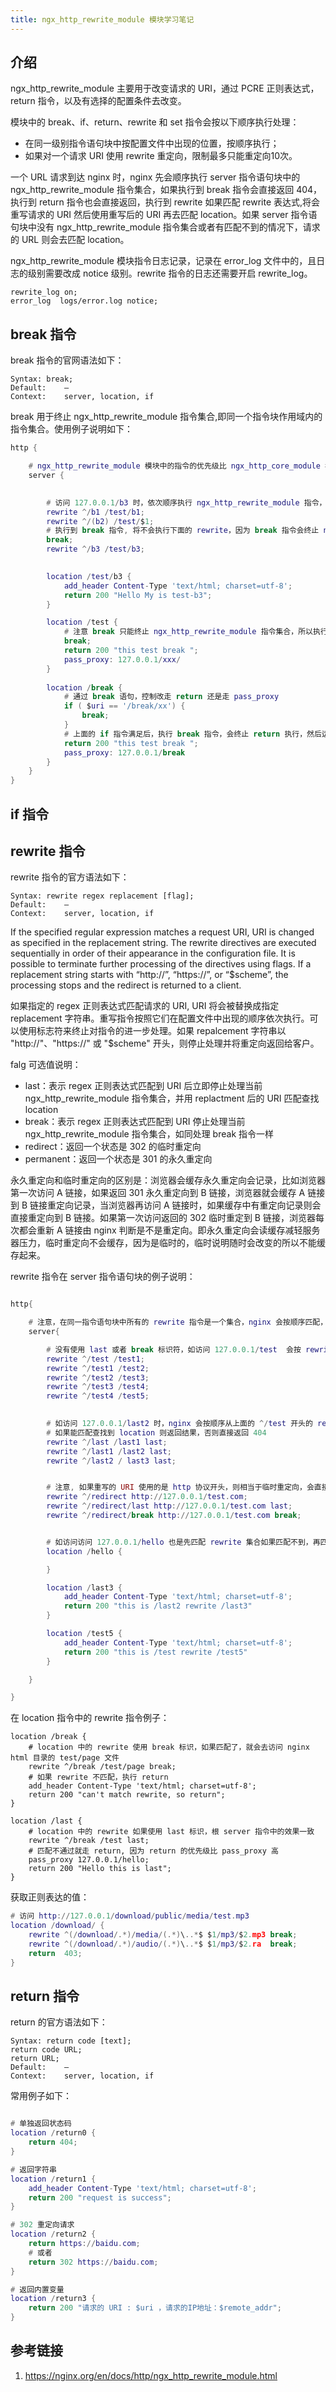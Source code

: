 ```yaml
---
title: ngx_http_rewrite_module 模块学习笔记
---
```


## 介绍

ngx_http_rewrite_module 主要用于改变请求的 URI，通过 PCRE 正则表达式，return 指令，以及有选择的配置条件去改变。

模块中的 break、if、return、rewrite 和 set 指令会按以下顺序执行处理：
- 在同一级别指令语句块中按配置文件中出现的位置，按顺序执行；
- 如果对一个请求 URI 使用 rewrite 重定向，限制最多只能重定向10次。

一个 URL 请求到达 nginx 时，nginx 先会顺序执行 server 指令语句块中的 ngx_http_rewrite_module 指令集合，如果执行到 break 指令会直接返回 404，执行到 return 指令也会直接返回，执行到 rewrite 如果匹配 rewrite 表达式,将会重写请求的 URI 然后使用重写后的 URI 再去匹配 location。如果 server 指令语句块中没有 ngx_http_rewrite_module 指令集合或者有匹配不到的情况下，请求的 URL 则会去匹配 location。


ngx_http_rewrite_module 模块指令日志记录，记录在 error_log 文件中的，且日志的级别需要改成 notice 级别。rewrite 指令的日志还需要开启 rewrite_log。
```
rewrite_log on;
error_log  logs/error.log notice;

``` 

## break 指令
break 指令的官网语法如下：
```
Syntax:	break;
Default:	—
Context:	server, location, if
```
break 用于终止 ngx_http_rewrite_module 指令集合,即同一个指令块作用域内的指令集合。使用例子说明如下：
```lua
http {

    # ngx_http_rewrite_module 模块中的指令的优先级比 ngx_http_core_module 模块中的指令高。
    server {

       
        # 访问 127.0.0.1/b3 时，依次顺序执行 ngx_http_rewrite_module 指令，执行 break 执行后，将无法在执行后面的  rewrite ^/b3 /test/b3 指令，故会返回 404。
        rewrite ^/b1 /test/b1;
        rewrite ^/(b2) /test/$1;
        # 执行到 break 指令, 将不会执行下面的 rewrite，因为 break 指令会终止 ngx_http_rewrite_module 模块中的指令执行
        break;
        rewrite ^/b3 /test/b3;

    
        location /test/b3 {
            add_header Content-Type 'text/html; charset=utf-8';
            return 200 "Hello My is test-b3";
        }

        location /test {
            # 注意 break 只能终止 ngx_http_rewrite_module 指令集合，所以执行 break 指令后, return 不会在执行，但是会执行 pass_proxy
            break;
            return 200 "this test break ";
            pass_proxy: 127.0.0.1/xxx/
        }     
        
        location /break {
            # 通过 break 语句，控制改走 return 还是走 pass_proxy
            if ( $uri == '/break/xx') {
                break;
            }
            # 上面的 if 指令满足后，执行 break 指令，会终止 return 执行，然后运行 pass_proxy 执行，如果条件不满足，不执行 break 则会执行 return 语句直接返回，就会执行不到 pass_proxy 指令
            return 200 "this test break ";
            pass_proxy: 127.0.0.1/break
        }
    }
}

```

## if 指令




## rewrite 指令
rewrite 指令的官方语法如下：
```
Syntax:	rewrite regex replacement [flag];
Default:	—
Context:	server, location, if
```
If the specified regular expression matches a request URI, URI is changed as specified in the replacement string. The rewrite directives are executed sequentially in order of their appearance in the configuration file. It is possible to terminate further processing of the directives using flags. If a replacement string starts with “http://”, “https://”, or “$scheme”, the processing stops and the redirect is returned to a client.

如果指定的 regex 正则表达式匹配请求的 URI, URI 将会被替换成指定 replacement 字符串。重写指令按照它们在配置文件中出现的顺序依次执行。可以使用标志符来终止对指令的进一步处理。如果 repalcement 字符串以 "http://"、"https://" 或 "$scheme" 开头，则停止处理并将重定向返回给客户。

falg 可选值说明：
- last：表示 regex 正则表达式匹配到 URI 后立即停止处理当前 ngx_http_rewrite_module 指令集合，并用 replactment 后的 URI 匹配查找 location
- break：表示 regex 正则表达式匹配到 URI 停止处理当前 ngx_http_rewrite_module 指令集合，如同处理 break 指令一样
- redirect：返回一个状态是 302 的临时重定向
- permanent：返回一个状态是 301 的永久重定向

永久重定向和临时重定向的区别是：浏览器会缓存永久重定向会记录，比如浏览器第一次访问 A 链接，如果返回 301 永久重定向到 B 链接，浏览器就会缓存 A 链接到 B 链接重定向记录，当浏览器再访问 A 链接时，如果缓存中有重定向记录则会直接重定向到 B 链接。如果第一次访问返回的 302 临时重定到 B 链接，浏览器每次都会重新 A 链接由 nginx 判断是不是重定向。即永久重定向会读缓存减轻服务器压力，临时重定向不会缓存，因为是临时的，临时说明随时会改变的所以不能缓存起来。


rewrite 指令在 server 指令语句块的例子说明： 
```lua

http{

    # 注意，在同一指令语句块中所有的 rewrite 指令是一个集合，nginx 会按顺序匹配，并且优选高于 location，在 server 指令中使用 last 和 break 符号，其效果是一样的。
    server{

        # 没有使用 last 或者 break 标识符，如访问 127.0.0.1/test  会按 rewrite 指令的顺序去匹配 /test ，匹配到 ^/test 后，还会继续使用重写后的 URI 重写匹配，一直往下匹配到 test5，然后在使用 test5 去匹配查找 location 
        rewrite ^/test /test1;
        rewrite ^/test1 /test2;
        rewrite ^/test2 /test3;
        rewrite ^/test3 /test4;
        rewrite ^/test4 /test5;

     
        # 如访问 127.0.0.1/last2 时，nginx 会按顺序从上面的 ^/test 开头的 rewirte 一直到 ^/last2 时匹配成功，重写 URI 为 /last3 因为 last 标识符结尾，所以直接终止匹配，然后使用 /last3 去匹配 location，
        # 如果能匹配查找到 location 则返回结果，否则直接返回 404
        rewrite ^/last /last1 last;
        rewrite ^/last1 /last2 last;
        rewrite ^/last2 / last3 last;


        # 注意, 如果重写的 URI 使用的是 http 协议开头，则相当于临时重定向，会直接返回给浏览器，浏览器在重定向请求新的 URL。只有重写请求的 URI 部分，nginx 才会去重新执行后续的 rewrite 或者匹配查找 location
        rewrite ^/redirect http://127.0.0.1/test.com;
        rewrite ^/redirect/last http://127.0.0.1/test.com last;
        rewrite ^/redirect/break http://127.0.0.1/test.com break;


        # 如访问访问 127.0.0.1/hello 也是先匹配 rewrite 集合如果匹配不到，再匹配查找 location，如果都匹配不到的话，nginx 会直接返回 404 
        location /hello {

        }

        location /last3 {
            add_header Content-Type 'text/html; charset=utf-8';
            return 200 "this is /last2 rewrite /last3"
        }

        location /test5 {
            add_header Content-Type 'text/html; charset=utf-8';
            return 200 "this is /test rewrite /test5"
        }

    }

}

```

在 location 指令中的 rewrite 指令例子：
```
location /break {
    # location 中的 rewrite 使用 break 标识，如果匹配了，就会去访问 nginx html 目录的 test/page 文件
    rewrite ^/break /test/page break;
    # 如果 rewrite 不匹配，执行 return 
    add_header Content-Type 'text/html; charset=utf-8';
    return 200 "can't match rewrite, so return";
}

location /last {
    # location 中的 rewrite 如果使用 last 标识，根 server 指令中的效果一致 
    rewrite ^/break /test last;
    # 匹配不通过就走 return, 因为 return 的优先级比 pass_proxy 高
    pass_proxy 127.0.0.1/hello;
    return 200 "Hello this is last";
}

```

获取正则表达的值： 
```lua
# 访问 http://127.0.0.1/download/public/media/test.mp3
location /download/ {
    rewrite ^(/download/.*)/media/(.*)\..*$ $1/mp3/$2.mp3 break;
    rewrite ^(/download/.*)/audio/(.*)\..*$ $1/mp3/$2.ra  break;
    return  403;
}

```


## return 指令
return 的官方语法如下：
```
Syntax:	return code [text];
return code URL;
return URL;
Default:	—
Context:	server, location, if

```

常用例子如下：
```lua

# 单独返回状态码
location /return0 {
    return 404;
}

# 返回字符串
location /return1 {
    add_header Content-Type 'text/html; charset=utf-8';
    return 200 "request is success";
}

# 302 重定向请求
location /return2 {
    return https://baidu.com; 
    # 或者 
    return 302 https://baidu.com;
}

# 返回内置变量
location /return3 {
    return 200 "请求的 URI : $uri ，请求的IP地址：$remote_addr";
}

```







## 参考链接
1. https://nginx.org/en/docs/http/ngx_http_rewrite_module.html